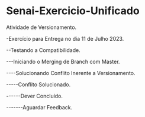 # Senai-Exercicio-Unificado
Atividade de Versionamento.

-Exercício para Entrega no dia 11 de Julho 2023.

--Testando a Compatibilidade.

---Iniciando o Merging de Branch com Master.

----Solucionando Conflito Inerente a Versionamento.

-----Conflito Solucionado.

------Dever Concluído.

-------Aguardar Feedback.